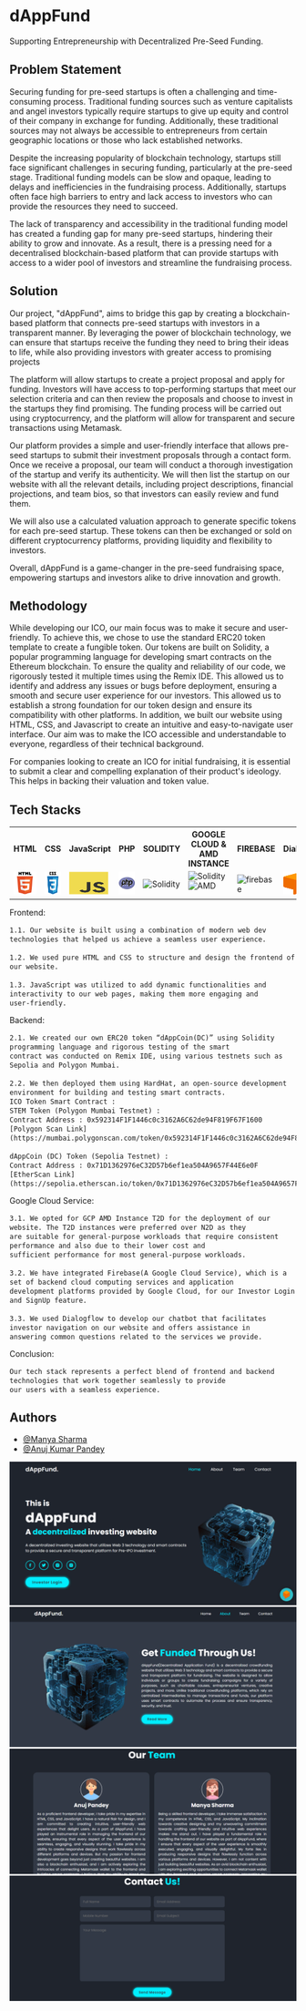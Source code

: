 
# dAppFund

Supporting Entrepreneurship with Decentralized Pre-Seed Funding.

## Problem Statement
Securing funding for pre-seed startups is often a challenging and time-consuming process. Traditional funding sources such as venture capitalists and angel investors typically require startups to give up equity and control of their company in exchange for funding. Additionally, these traditional sources may not always be accessible to entrepreneurs from certain geographic locations or those who lack established networks.

Despite the increasing popularity of blockchain technology, startups still face significant challenges in securing funding, particularly at the pre-seed stage. Traditional funding models can be slow and opaque, leading to delays and inefficiencies in the fundraising process. Additionally, startups often face high barriers to entry and lack access to investors who can provide the resources they need to succeed.

The lack of transparency and accessibility in the traditional funding model has created a funding gap for many pre-seed startups, hindering their ability to grow and innovate. As a result, there is a pressing need for a decentralised blockchain-based platform that can provide startups with access to a wider pool of investors and streamline the fundraising process.
## Solution
Our project, "dAppFund", aims to bridge this gap by creating a blockchain-based platform that connects pre-seed startups with investors in a transparent manner. By leveraging the power of blockchain technology, we can ensure that startups receive the funding they need to bring their ideas to life, while also providing investors with greater access to promising projects

The platform will allow startups to create a project proposal and apply for funding. Investors will have access to top-performing startups that meet our selection criteria and can then review the proposals and choose to invest in the startups they find promising. The funding process will be carried out using cryptocurrency, and the platform will allow for transparent and secure transactions using Metamask.

Our platform provides a simple and user-friendly interface that allows pre-seed startups to submit their investment proposals through a contact form. Once we receive a proposal, our team will conduct a thorough investigation of the startup and verify its authenticity. We will then list the startup on our website with all the relevant details, including project descriptions, financial projections, and team bios, so that investors can easily review and fund them.

We will also use a calculated valuation approach to generate specific tokens for each pre-seed startup. These tokens can then be exchanged or sold on different cryptocurrency platforms, providing liquidity and flexibility to investors.

Overall, dAppFund is a game-changer in the pre-seed fundraising space, empowering startups and investors alike to drive innovation and growth.

## Methodology

While developing our ICO, our main focus was to make it secure and user-friendly. To achieve this, we chose to use the standard ERC20 token template to create a fungible token.
Our tokens are built on Solidity, a popular programming language for developing smart contracts on the Ethereum blockchain. To ensure the quality and reliability of our code, we rigorously tested it multiple times using the Remix IDE. This allowed us to identify and address any issues or bugs before deployment, ensuring a smooth and secure user experience for our investors.
This allowed us to establish a strong foundation for our token design and ensure its compatibility with other platforms. In addition, we built our website using HTML, CSS, and Javascript to create an intuitive and easy-to-navigate user interface. Our aim was to make the ICO accessible and understandable to everyone, regardless of their technical background.

For companies looking to create an ICO for initial fundraising, it is essential to submit a clear and compelling explanation of their product's ideology. This helps in backing their valuation and token value.


## Tech Stacks

<table border="0">
        <tr>
            <th>HTML</th>
            <th>CSS</th>
            <th>JavaScript</th>
            <th>PHP</th>
            <th>SOLIDITY</th>
            <th>GOOGLE CLOUD & AMD INSTANCE</th>
            <th>FIREBASE</th>
            <th>Dialogflow</th>
        </tr>
        <tr>
            <td><img src="https://raw.githubusercontent.com/devicons/devicon/master/icons/html5/html5-original-wordmark.svg"
                    alt="html5" width="40" height="40" /></td>
            <td><img src="https://raw.githubusercontent.com/devicons/devicon/master/icons/css3/css3-original-wordmark.svg"
                    alt="css3" width="40" height="40" /></td>
            <td><img src="https://raw.githubusercontent.com/devicons/devicon/master/icons/javascript/javascript-original.svg"
                    alt="javascript" width="70" height="40" /></td>
            <td><img src="https://raw.githubusercontent.com/devicons/devicon/master/icons/php/php-original.svg"
                    alt="php" width="40" height="40" /></td>
            <td><img src="https://upload.wikimedia.org/wikipedia/commons/9/98/Solidity_logo.svg" alt="Solidity"
                    width="80" height="40" /></td>
            <td><img src="https://upload.wikimedia.org/wikipedia/commons/thumb/5/51/Google_Cloud_logo.svg/768px-Google_Cloud_logo.svg.png?20210208232155"
                    alt="Solidity" width="180" />
                <img style="margin-bottom: 0.7rem;"
                    src="https://upload.wikimedia.org/wikipedia/commons/thumb/7/7c/AMD_Logo.svg/1200px-AMD_Logo.svg.png?20220519064011"
                    alt="AMD" width="80" />
            </td>
            <td><img src="https://www.vectorlogo.zone/logos/firebase/firebase-icon.svg" alt="firebase" width="75"
                    height="40" /></td>
            <td><img src="https://raw.githubusercontent.com/codermal7/Countless-Days-Of-ML/104d8dd053da05ea295cc7a8cf876c048e7bfaa3/Module%203%20Python%20Libraries%20for%20Machine%20Learning/dialogflow-seeklogo.svg.svg"
                    alt="firebase" width="70" height="40" /></td>
        </tr>
    </table>

Frontend:

	1.1. Our website is built using a combination of modern web dev technologies that helped us achieve a seamless user experience.
    
    1.2. We used pure HTML and CSS to structure and design the frontend of our website. 
    
    1.3. JavaScript was utilized to add dynamic functionalities and interactivity to our web pages, making them more engaging and 
    user-friendly.

Backend:

	2.1. We created our own ERC20 token “dAppCoin(DC)” using Solidity programming language and rigorous testing of the smart 
    contract was conducted on Remix IDE, using various testnets such as Sepolia and Polygon Mumbai.
    
    2.2. We then deployed them using HardHat, an open-source development environment for building and testing smart contracts.
    ICO Token Smart Contract :
	STEM Token (Polygon Mumbai Testnet) :
	Contract Address : 0x592314F1F1446c0c3162A6C62de94F819F67F1600
	[Polygon Scan Link](https://mumbai.polygonscan.com/token/0x592314F1F1446c0c3162A6C62de94F819F67F160)

	dAppCoin (DC) Token (Sepolia Testnet) :
	Contract Address : 0x71D1362976eC32D57b6ef1ea504A9657F44E6e0F
	[EtherScan Link](https://sepolia.etherscan.io/token/0x71D1362976eC32D57b6ef1ea504A9657F44E6e0F)


Google Cloud Service:

	3.1. We opted for GCP AMD Instance T2D for the deployment of our website. The T2D instances were preferred over N2D as they
    are suitable for general-purpose workloads that require consistent performance and also due to their lower cost and 
    sufficient performance for most general-purpose workloads.
    
    3.2. We have integrated Firebase(A Google Cloud Service), which is a set of backend cloud computing services and application
    development platforms provided by Google Cloud, for our Investor Login and SignUp feature.
    
    3.3. We used Dialogflow to develop our chatbot that facilitates investor navigation on our website and offers assistance in 
    answering common questions related to the services we provide.


Conclusion:

	Our tech stack represents a perfect blend of frontend and backend technologies that work together seamlessly to provide
    our users with a seamless experience.

## Authors

- [@Manya Sharma](https://github.com/manya706)
- [@Anuj Kumar Pandey](https://github.com/codermal7)


<img src="images/frontpage1.png">
<img src="images/frontpage2.png">
<img src="images/frontpage3.png">
<img src="images/frontpage4.png">
